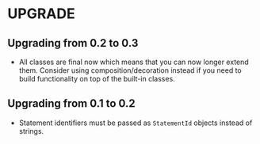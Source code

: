 UPGRADE
=======

Upgrading from 0.2 to 0.3
-------------------------

* All classes are final now which means that you can now longer extend them.
  Consider using composition/decoration instead if you need to build functionality
  on top of the built-in classes.

Upgrading from 0.1 to 0.2
-------------------------

* Statement identifiers must be passed as `StatementId` objects instead of
  strings.
